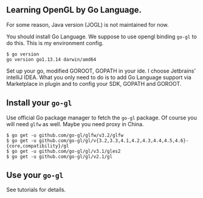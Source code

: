 Learning OpenGL by Go Language.
---

For some reason, Java version (JOGL) is not maintained for now.

You should install Go Language. We suppose to use opengl binding `go-gl` to do this. This is my environment config.
```$xslt
$ go version
go version go1.13.14 darwin/amd64
```
Set up your go, modified GOROOT, GOPATH in your ide. I choose Jetbrains' intelliJ IDEA. What you only need to do is to add Go Language support via Marketplace in plugin and to config your SDK, GOPATH and GOROOT.


Install your ``go-gl``
----------
Use official Go package manager to fetch the ``go-gl`` package. Of course you will need ``glfw`` as well.
Maybe you need proxy in China.

```$xslt
$ go get -u github.com/go-gl/glfw/v3.2/glfw
$ go get -u github.com/go-gl/gl/v{3.2,3.3,4.1,4.2,4.3,4.4,4.5,4.6}-{core,compatibility}/gl
$ go get -u github.com/go-gl/gl/v3.1/gles2 
$ go get -u github.com/go-gl/gl/v2.1/gl
```

Use your ``go-gl``
----------
See tutorials for details.